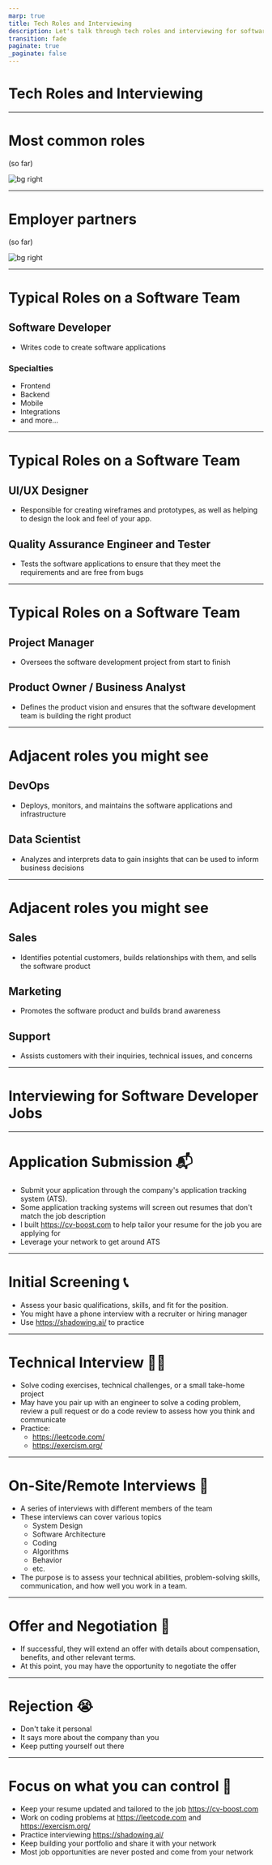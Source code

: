 ```yaml
---
marp: true
title: Tech Roles and Interviewing
description: Let's talk through tech roles and interviewing for software jobs 
transition: fade
paginate: true
_paginate: false
---
```


# Tech Roles and Interviewing

---

# Most common roles

(so far)
<!-- - Software Developer
- Consultancy/Engagement
- Data Scientist / Business Analyst
- Project Manager
- Sales
- Customer Support -->

![bg right](./assets/placements.png)

---

# Employer partners

(so far)
<!-- 
- SAP
- John Deere
 -->

![bg right](./assets/partners.png)

---
# Typical Roles on a Software Team

## Software Developer
- Writes code to create software applications

### Specialties
- Frontend
- Backend
- Mobile
- Integrations
- and more...

---

# Typical Roles on a Software Team

## UI/UX Designer
- Responsible for creating wireframes and prototypes, as well as helping to design the look and feel of your app.

## Quality Assurance Engineer and Tester
- Tests the software applications to ensure that they meet the requirements and are free from bugs


---

# Typical Roles on a Software Team

## Project Manager
- Oversees the software development project from start to finish

## Product Owner / Business Analyst
- Defines the product vision and ensures that the software development team is building the right product

---
# Adjacent roles you might see

## DevOps
- Deploys, monitors, and maintains the software applications and infrastructure

## Data Scientist
- Analyzes and interprets data to gain insights that can be used to inform business decisions

---

# Adjacent roles you might see

## Sales
- Identifies potential customers, builds relationships with them, and sells the software product

## Marketing
- Promotes the software product and builds brand awareness

## Support
- Assists customers with their inquiries, technical issues, and concerns

---
# Interviewing for Software Developer Jobs

---

# Application Submission 📬
- Submit your application through the company's application tracking system (ATS).
- Some application tracking systems will screen out resumes that don't match the job description
- I built https://cv-boost.com to help tailor your resume for the job you are applying for
- Leverage your network to get around ATS

---

# Initial Screening 📞
- Assess your basic qualifications, skills, and fit for the position.
- You might have a phone interview with a recruiter or hiring manager
- Use https://shadowing.ai/ to practice

<!-- this could be a coffee or lunch (especially when from your network)  -->

---

# Technical Interview 🧑‍💻
- Solve coding exercises, technical challenges, or a small take-home project 
- May have you pair up with an engineer to solve a coding problem, review a pull request or do a code review to assess how you think and communicate
- Practice:
    - https://leetcode.com/
    - https://exercism.org/

<!-- Algorithms, Data structures, Architecture, Problem-solving -->
---

# On-Site/Remote Interviews 🎤
- A series of interviews with different members of the team
- These interviews can cover various topics
    - System Design
    - Software Architecture
    - Coding
    - Algorithms
    - Behavior
    - etc.
- The purpose is to assess your technical abilities, problem-solving skills, communication, and how well you work in a team.

---

# Offer and Negotiation 🤑
- If successful, they will extend an offer with details about compensation, benefits, and other relevant terms.
- At this point, you may have the opportunity to negotiate the offer 

---

# Rejection 😭
- Don't take it personal
- It says more about the company than you
- Keep putting yourself out there

---

# Focus on what you can control 🙌
- Keep your resume updated and tailored to the job https://cv-boost.com
- Work on coding problems at https://leetcode.com and https://exercism.org/
- Practice interviewing https://shadowing.ai/
- Keep building your portfolio and share it with your network
- Most job opportunities are never posted and come from your network
